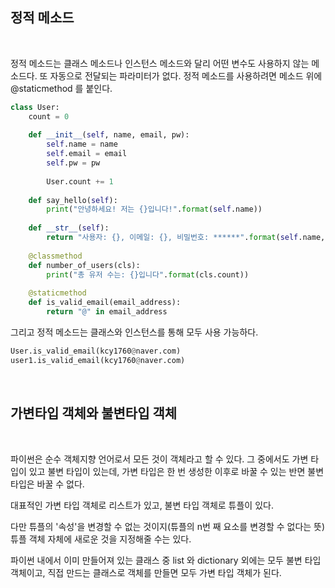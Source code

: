 ## 정적 메소드
<br>

정적 메소드는 클래스 메소드나 인스턴스 메소드와 달리 어떤 변수도 사용하지 않는 메소드다. 또 자동으로 전달되는 파라미터가 없다. 정적 메소드를 사용하려면 메소드 위에 @staticmethod 를 붙인다.

```python
class User:
    count = 0
    
    def __init__(self, name, email, pw):
        self.name = name
        self.email = email
        self.pw = pw
    
        User.count += 1
    
    def say_hello(self):
        print("안녕하세요! 저는 {}입니다!".format(self.name))
    
    def __str__(self):
        return "사용자: {}, 이메일: {}, 비밀번호: ******".format(self.name, self.email)
    
    @classmethod
    def number_of_users(cls):
        print("총 유저 수는: {}입니다".format(cls.count))
    
    @staticmethod
    def is_valid_email(email_address):
        return "@" in email_address
```

그리고 정적 메소드는 클래스와 인스턴스를 통해 모두 사용 가능하다.

```python
User.is_valid_email(kcy1760@naver.com)
user1.is_valid_email(kcy1760@naver.com)
```

<br>

## 가변타입 객체와 불변타입 객체
<br>

파이썬은 순수 객체지향 언어로서 모든 것이 객체라고 할 수 있다. 그 중에서도 가변 타입이 있고 불변 타입이 있는데, 가변 타입은 한 번 생성한 이후로 바꿀 수 있는 반면 불변 타입은 바꿀 수 없다.

대표적인 가변 타입 객체로 리스트가 있고, 불변 타입 객체로 튜플이 있다.

다만 튜플의 '속성'을 변경할 수 없는 것이지(튜플의 n번 째 요소를 변경할 수 없다는 뜻) 튜플 객체 자체에 새로운 것을 지정해줄 수는 있다.

파이썬 내에서 이미 만들어져 있는 클래스 중 list 와 dictionary 외에는 모두 불변 타입 객체이고, 직접 만드는 클래스로 객체를 만들면 모두 가변 타입 객체가 된다.
